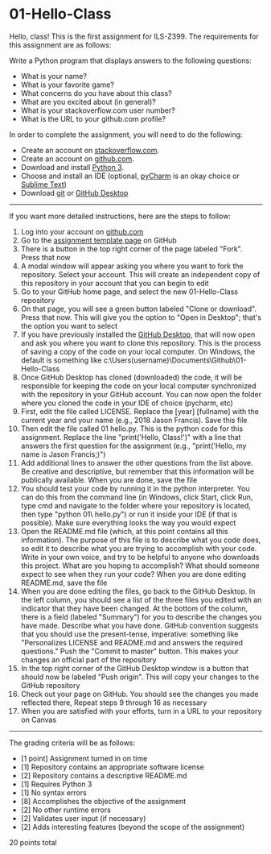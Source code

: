 # 01-Hello-Class

Hello, class! This is the first assignment for ILS-Z399. The requirements for this assignment are as follows:

Write a Python program that displays answers to the following questions:

* What is your name?
* What is your favorite game?
* What concerns do you have about this class?
* What are you excited about (in general)?
* What is your stackoverflow.com user number?
* What is the URL to your github.com profile?

In order to complete the assignment, you will need to do the following:

* Create an account on [stackoverflow.com](https://stackoverflow.com).
* Create an account on [github.com](https://github.com).
* Download and install [Python 3](https://www.python.org/downloads/).
* Choose and install an IDE (optional, [pyCharm](https://www.jetbrains.com/pycharm/) is an okay choice or [Sublime Text](http://www.sublimetext.com/))
* Download [git](https://git-scm.com/downloads) or [GitHub Desktop](https://desktop.github.com/)

---

If you want more detailed instructions, here are the steps to follow:

1. Log into your account on [github.com](github.com)
2. Go to the [assignment template page](https://github.com/ILS-Z399/01-Hello-Class) on GitHub
3. There is a button in the top right corner of the page labeled "Fork". Press that now
4. A modal window will appear asking you where you want to fork the repository. Select your account. This will create an independent copy of this repository in your account that you can begin to edit
5. Go to your GitHub home page, and select the new 01-Hello-Class repository
6. On that page, you will see a green button labeled "Clone or download". Press that now. This will give you the option to "Open in Desktop"; that's the option you want to select
7. If you have previously installed the [GitHub Desktop](https://desktop.github.com/), that will now open and ask you where you want to clone this repository. This is the process of saving a copy of the code on your local computer. On Windows, the default is something like c:\Users\(username)\Documents\Github\01-Hello-Class
8. Once GitHub Desktop has cloned (downloaded) the code, it will be responsible for keeping the code on your local computer synchronized with the repository in your GitHub account. You can now open the folder where you cloned the code in your IDE of choice (pycharm, etc)
9. First, edit the file called LICENSE. Replace the [year] [fullname] with the current year and your name (e.g., 2018 Jason Francis). Save this file
10. Then edit the file called 01 hello.py. This is the python code for this assignment. Replace the line "print('Hello, Class!')" with a line that answers the first question for the assignment (e.g., "print('Hello, my name is Jason Francis;)")
11. Add additional lines to answer the other questions from the list above. Be creative and descriptive, but remember that this information will be publically available. When you are done, save the file
12. You should test your code by running it in the python interpreter. You can do this from the command line (in Windows, click Start, click Run, type cmd and navigate to the folder where your repository is located, then type "python 01\ hello.py") or run it inside your IDE (if that is possible). Make sure everything looks the way you would expect
13. Open the README.md file (which, at this point contains all this information). The purpose of this file is to describe what you code does, so edit it to describe what you are trying to accomplish with your code. Write in your own voice, and try to be helpful to anyone who downloads this project. What are you hoping to accomplish? What should someone expect to see when they run your code? When you are done editing README.md, save the file
14. When you are done editing the files, go back to the GitHub Desktop. In the left column, you should see a list of the three files you edited with an indicator that they have been changed. At the bottom of the column, there is a field (labeled "Summary") for you to describe the changes you have made. Describe what you have done. GitHub convention suggests that you should use the present-tense, imperative: something like "Personalizes LICENSE and README.md and answers the required questions." Push the "Commit to master" button. This makes your changes an official part of the repository
15. In the top right corner of the GitHub Desktop window is a button that should now be labeled "Push origin". This will copy your changes to the GitHub repository
16. Check out your page on GitHub. You should see the changes you made reflected there, Repeat steps 9 through 16 as necessary
17. When you are satisfied with your efforts, turn in a URL to your repository on Canvas

---

The grading criteria will be as follows:

* [1 point] Assignment turned in on time
* [1] Repository contains an appropriate software license
* [2] Repository contains a descriptive README.md
* [1] Requires Python 3
* [1] No syntax errors
* [8] Accomplishes the objective of the assignment
* [2] No other runtime errors
* [2] Validates user input (if necessary)
* [2] Adds interesting features (beyond the scope of the assignment)

20 points total
